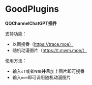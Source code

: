 # GoodPlugins

**QQChannelChatGPT插件**

支持功能：
- 以图搜番（https://trace.moe）
- 随机动漫图片（https://t.mwm.moe/）

使用方法：
- 输入`sf`或者`搜番`**并且**加上图片即可搜番
- 输入`moe`即可调用随机动漫图片
